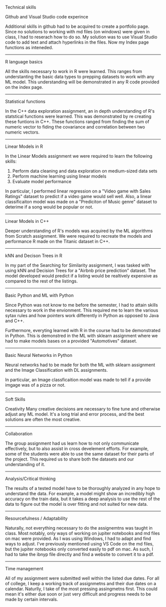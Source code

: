 Technical skills

Github and Visual Studio code experince

Additional skills in github had to be acquired to create a portfolio page. Since no solutions to working with md files (on windows) were given in class, I had to reserach how to do so. My solution was to use Visual Studio code to add text and attach hyperlinks in the files. Now my Index page functions as inteneded.

-------
R language basics

All the skills necessary to work in R were learned. This ranges from understanting the basic data types to prepping datasets to work with any ML model. This understanding will be demonstrated in any R code provided on the index page.

-------
Statistical functions

In the C++ data exploration assignment, an in depth understanding of R's statstical functions were learned. This was demonstrated by re creating these funtions in C++. These functions ranged from finding the sum of numeric vector to fiding the covariance and correlation between two numeric vectors.

-------
Linear Models in R

In the Linear Models assignment we were required to learn the following skills:
1. Perform data cleaning and data exploration on medium-sized data sets
2. Perform machine learning using linear models
3. Evaluate model performance

In particular, I performed linear regression on a "Video game with Sales Ratings" dataset to predict if a video game would sell well.
Also, a linear classificaiton model was made on a "Prediciton of Music genre" dataset to deterime if a song would be popular or not.

-------
Linear Models in C++

Deeper understanding of R's models was acquired by the ML algorithms from Scratch assignment. We were required to recreate the models and performance R made on the Titanic dataset in C++.

-------
kNN and Decison Trees in R

In my part of the Searching for Similarity assignment, I was tasked with using kNN and Decision Trees for a "Airbnb price prediction" dataset. The model developed would predict if a listing would be realtively expensive as compared to the rest of the listings.

-------
Basic Python and ML with Python

Since Python was not know to me before the semester, I had to attain skills necessary to work in the envionment. This required me to learn the various sytax rules and how pointers work differently in Python as opposed to Java and C++.

Furthermore, everyting learned with R in the course had to be demonstrated in Python. This is demonstred in the ML with sklearn assignment where we had to make models bases on a provided "Automotives" dataset.

-------
Basic Neural Networks in Python

Neural networks had to be made for both the ML with sklearn assignment and the Image Classification with DL assignments.

In particular, an Image classficaition model was made to tell if a provide imgage was of a pizza or not.

-----------------------------------------------------------------------------

Soft Skills

Creativity
Many creative decisions are necessary to fine tune and otherwise adjust any ML model. It's a long trial and error process, and the best solutions are often the most creative.

-------
Collaboration

The group assignment had us learn how to not only communicate effectively, but to also assist in cross develement efforts. For example, some of the students were able to use the same dataset for their parts of the project. This required us to share both the datasets and our understanding of it.

-------
Analysis/Critical thinking

The results of a tested model have to be thoroughly analyzed in any hope to understand the data. For example, a model might show an incredibly high accuracy on the train data, but it takes a deep analysis to use the rest of the data to figure out the model is over fitting and not suited for new data.

-------
Resourcefulness / Adaptability

Naturally, not everything necessary to do the assignemtns was taught in class. Most notably, only ways of working on jupiter notebooks and md files on mac were provided. As I was using Windows, I had to adapt and find ways to adjust. I've previously mentioned using VS Code on the md files, but the jupiter notebooks only converted easily to pdf on mac. As such, I had to take the ibnyp file directly and find a website to convert it to a pdf.

-------
Time management

All of my assignment were submitted well within the listed due dates. For all of college, I keep a working track of assignmetns and their due dates on a calendar. Naturlly, I take of the most pressing assingmetns first. This could mean it's either due soon or just very difficult and progress needs to be made by certain intervals.
